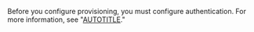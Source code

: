Before you configure provisioning, you must configure authentication. For more information, see "[AUTOTITLE](/admin/identity-and-access-management/configuring-authentication-for-enterprise-managed-users)."
